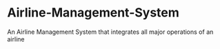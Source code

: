 # Airline-Management-System
An Airline Management System that integrates all major operations of an airline
